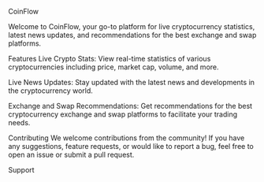 CoinFlow

Welcome to CoinFlow, your go-to platform for live cryptocurrency statistics, latest news updates, and recommendations for the best exchange and swap platforms.

Features
Live Crypto Stats: View real-time statistics of various cryptocurrencies including price, market cap, volume, and more.

Live News Updates: Stay updated with the latest news and developments in the cryptocurrency world.

Exchange and Swap Recommendations: Get recommendations for the best cryptocurrency exchange and swap platforms to facilitate your trading needs.

Contributing
We welcome contributions from the community! If you have any suggestions, feature requests, or would like to report a bug, feel free to open an issue or submit a pull request.

Support
